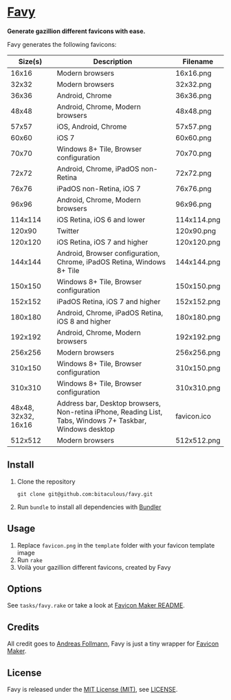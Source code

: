 [Favy]
======

**Generate gazillion different favicons with ease.**

Favy generates the following favicons:

| Size(s)             | Description                                                                                               | Filename    |
| ------------------- | --------------------------------------------------------------------------------------------------------- | ----------- |
| 16x16               | Modern browsers                                                                                           | 16x16.png   |
| 32x32               | Modern browsers                                                                                           | 32x32.png   |
| 36x36               | Android, Chrome                                                                                           | 36x36.png   |
| 48x48               | Android, Chrome, Modern browsers                                                                          | 48x48.png   |
| 57x57               | iOS, Android, Chrome                                                                                      | 57x57.png   |
| 60x60               | iOS 7                                                                                                     | 60x60.png   |
| 70x70               | Windows 8+ Tile, Browser configuration                                                                    | 70x70.png   |
| 72x72               | Android, Chrome, iPadOS non-Retina                                                                        | 72x72.png   |
| 76x76               | iPadOS non-Retina, iOS 7                                                                                  | 76x76.png   |
| 96x96               | Android, Chrome, Modern browsers                                                                          | 96x96.png   |
| 114x114             | iOS Retina, iOS 6 and lower                                                                               | 114x114.png |
| 120x90              | Twitter                                                                                                   | 120x90.png  |
| 120x120             | iOS Retina, iOS 7 and higher                                                                              | 120x120.png |
| 144x144             | Android, Browser configuration, Chrome, iPadOS Retina, Windows 8+ Tile                                    | 144x144.png |
| 150x150             | Windows 8+ Tile, Browser configuration                                                                    | 150x150.png |
| 152x152             | iPadOS Retina, iOS 7 and higher                                                                           | 152x152.png |
| 180x180             | Android, Chrome, iPadOS Retina, iOS 8 and higher                                                          | 180x180.png |
| 192x192             | Android, Chrome, Modern browsers                                                                          | 192x192.png |
| 256x256             | Modern browsers                                                                                           | 256x256.png |
| 310x150             | Windows 8+ Tile, Browser configuration                                                                    | 310x150.png |
| 310x310             | Windows 8+ Tile, Browser configuration                                                                    | 310x310.png |
| 48x48, 32x32, 16x16 | Address bar, Desktop browsers, Non-retina iPhone, Reading List, Tabs, Windows 7+ Taskbar, Windows desktop | favicon.ico |
| 512x512             | Modern browsers                                                                                           | 512x512.png |

Install
-------

1. Clone the repository

    ```shell
    git clone git@github.com:bitaculous/favy.git
    ```

2. Run `bundle` to install all dependencies with [Bundler]

Usage
-----

1. Replace `favicon.png` in the `template` folder with your favicon template image
2. Run `rake`
3. Voilà your gazillion different favicons, created by Favy

Options
-------

See `tasks/favy.rake` or take a look at [Favicon Maker README].

Credits
-------

All credit goes to [Andreas Follmann], Favy is just a tiny wrapper for [Favicon Maker].

License
-------

Favy is released under the [MIT License (MIT)], see [LICENSE].

[Andreas Follmann]: https://github.com/follmann "Andreas Follmann"
[Bundler]: http://bundler.io "The best way to manage a Ruby application's gems"
[Favicon Maker]: https://github.com/follmann/favicon_maker "Favicon Maker"
[Favicon Maker README]: https://github.com/follmann/favicon_maker/blob/master/README.md "Favicon Maker README"
[Favy]: https://bitaculous.github.io/favy/ "Generate gazillion different favicon versions with ease."
[LICENSE]: https://raw.githubusercontent.com/bitaculous/favy/master/LICENSE "License"
[MIT License (MIT)]: http://opensource.org/licenses/MIT "The MIT License (MIT)"
